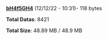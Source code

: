 [**bH4f5GH4**](/data/bH4f5GH4.txt) (12/12/22 - 10:31)- 118 bytes

**Total Datas**: 8421

**Total Size**: 48.89 MB / 48.9 MB